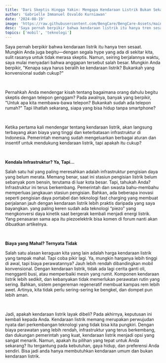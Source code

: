 ```yaml
---
title: 'Dari Skeptis Hingga Yakin: Mengapa Kendaraan Listrik Bukan Sekadar Tren Sesaat'
author: 'Gabrielle Immanuel Osvaldo Kurniawan'
date: '2024-08-19'
image: 'https://raw.githubusercontent.com/BengCare/BengCare-Assets/main/articles/1/hero.png'
desc: 'Saya pernah berpikir bahwa kendaraan listrik itu hanya tren sesaat. Mungkin Anda juga begitu—dengan segala hype yang ada di sekitar kita, sulit rasanya untuk tidak merasa skeptis. Namun, seiring berjalannya waktu, saya mulai menyadari bahwa anggapan tersebut salah besar. Mungkin Anda berpikir, "Kenapa saya harus beralih ke kendaraan listrik? Bukankah yang konvensional sudah cukup?"'
topics: ['mobil', 'teknologi']
---
```


Saya pernah berpikir bahwa kendaraan listrik itu hanya tren sesaat. Mungkin Anda juga begitu—dengan segala hype yang ada di sekitar kita, sulit rasanya untuk tidak merasa skeptis. Namun, seiring berjalannya waktu, saya mulai menyadari bahwa anggapan tersebut salah besar. Mungkin Anda berpikir, "Kenapa saya harus beralih ke kendaraan listrik? Bukankah yang konvensional sudah cukup?"

&nbsp;&nbsp;

Pernahkah Anda mendengar kisah tentang bagaimana orang dahulu begitu skeptis dengan telepon genggam? Pada awalnya, banyak yang berpikir, "Untuk apa kita membawa-bawa telepon? Bukankah sudah ada telepon rumah?" Tapi lihatlah sekarang, siapa yang bisa hidup tanpa smartphone?

&nbsp;&nbsp;

Ketika pertama kali mendengar tentang kendaraan listrik, akan langsung terbayang akan biaya yang tinggi dan keterbatasan infrastruktur di Indonesia. Pemerintah memang sudah mengeluarkan berbagai aturan dan insentif untuk mendukung kendaraan listrik, tapi apakah itu cukup?

&nbsp;&nbsp;

**Kendala Infrastruktur? Ya, Tapi...**

Salah satu hal yang paling meresahkan adalah infrastruktur pengisian daya yang belum merata. Memang benar, saat ini stasiun pengisian listrik belum sebanyak pom bensin, terutama di luar kota besar. Tapi, tahukah Anda? Infrastruktur ini terus berkembang. Pemerintah dan swasta bahu-membahu memperluas jangkauan stasiun pengisian. Bahkan, ada beberapa inovasi seperti pengisian daya portabel dan teknologi fast charging yang membuat perjalanan jauh dengan kendaraan listrik lebih praktis daripada yang saya bayangkan. yang paling keren sudah ada teknologi “piezo” yang mengkonversi daya kinetik saat bergerak kembali menjadi energi listrik. Yang penasaran sama apa itu piezoelektrik bisa komen di forum nanti akan dibuatkan artikelnya.

&nbsp;&nbsp;

**Biaya yang Mahal? Ternyata Tidak**

Salah satu alasan keraguan kita yang lain adalah harga kendaraan listrik yang tampak mahal. Tapi coba pikir lagi. Ya, mungkin harganya lebih tinggi di awal, tapi biaya perawatannya? Jauh lebih rendah dibandingkan mobil konvensional. Dengan kendaraan listrik, tidak ada lagi cerita ganti oli, mengganti busi, atau memperbaiki mesin yang rumit. Komponen kendaraan listrik lebih sedikit, dan kebanyakan tidak memerlukan perawatan rutin yang sering. Bahkan, sistem pengereman regeneratif membuat kampas rem lebih awet. Artinya, kita tidak perlu sering-sering ke bengkel, dan dompet pun lebih aman.

&nbsp;&nbsp;

Jadi, apakah kendaraan listrik layak dibeli? Pada akhirnya, keputusan ini kembali kepada Anda. Kendaraan listrik memang merupakan perwujudan nyata dari perkembangan teknologi yang tidak bisa kita pungkiri. Dengan biaya perawatan yang lebih rendah, infrastruktur yang terus berkembang, dan dukungan pemerintah yang kuat, kendaraan listrik menjadi opsi yang sangat menarik. Namun, apakah itu pilihan yang tepat untuk Anda sekarang? Itu tergantung pada kebutuhan, gaya hidup, dan preferensi Anda sendiri. Bisa jadi anda hanya membutuhkan kendaraan umum dan bukan kendaraan listrik.

